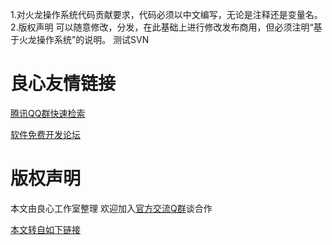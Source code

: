 1.对火龙操作系统代码贡献要求，代码必须以中文编写，无论是注释还是变量名。
2.版权声明 
	可以随意修改，分发，在此基础上进行修改发布商用，但必须注明“基于火龙操作系统”的说明。
	测试SVN


 # 良心友情链接

[腾讯QQ群快速检索](http://u.720life.cn/s/8cf73f7c)

[软件免费开发论坛](http://u.720life.cn/s/bbb01dc0)

# 版权声明 

本文由良心工作室整理 欢迎加入[官方交流Q群](https://u.720life.cn/s/f2316816)谈合作

[本文转自如下链接](http://u.720life.cn/g/2e71d0f0a5c601172267ba20d3a43c6ef6f517c794e15065270f5550a1f0a08a2b0b630d214f7212a8f85fb1c022942309db838d4a4fc53bf2548be271861a02)